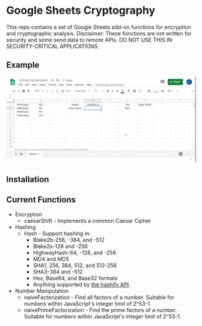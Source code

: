 # Google Sheets Cryptography
This repo contains a set of Google Sheets add-on functions for encryption and cryptographic analysis.
Disclaimer: These functions are not written for security and some send data to remote APIs.  DO NOT USE THIS IN SECURITY-CRITICAL APPLICATIONS.
## Example
![](recording.gif)
## Installation
## Current Functions
- Encryption
  - caesarShift - Implements a common Caesar Cipher
- Hashing
  - Hash - Support hashing in:
     - Blake2b-256, -384, and -512
     - Blake2s-128 and -256
     - HighwayHash-64, -128, and -256
     - MD4 and MD5
     - SHA1, 256, 384, 512, and 512-256
     - SHA3-384 and -512
     - Hex, Base64, and Base32 formats
     - Anything supported by [the hashify API](https://hashify.net/).
- Number Manipulation
  - naiveFactorization - Find all factors of a number.  Suitable for numbers within JavaScript's integer limit of 2^53-1.
  - naivePrimeFactorization - Find the prime factors of a number.  Suitable for numbers within JavaScript's integer limit of 2^53-1.
